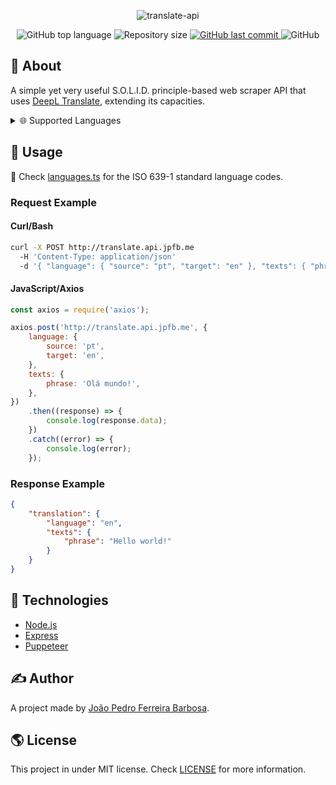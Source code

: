 <p align="center">
  <img alt="translate-api" src="https://user-images.githubusercontent.com/79005271/148122437-5d5242b5-40e1-4a49-87b6-e1c47308ce98.png">
</p>

<p align="center">
  <img alt="GitHub top language" src="https://img.shields.io/github/languages/top/oJPBarbosa/translate-api.svg">

  <img alt="Repository size" src="https://img.shields.io/github/repo-size/oJPBarbosa/translate-api.svg">
  <a href="https://github.com/oJPBarbosa/translate-api/commits">
    <img alt="GitHub last commit" src="https://img.shields.io/github/last-commit/oJPBarbosa/translate-api.svg">
  </a>
  <img alt="GitHub" src="https://img.shields.io/github/license/oJPBarbosa/translate-api.svg">
</p>

## 🎯 About

A simple yet very useful S.O.L.I.D. principle-based web scraper API that uses [DeepL Translate](https://www.deepl.com/), extending its capacities.

<details>
  <summary>🌐 Supported Languages</summary>
  
  - 🇧🇬 Bulgarian
  - 🇨🇳 Chinese
  - 🇨🇿 Czech
  - 🇩🇰 Danish
  - 🇳🇱 Dutch
  - 🇺🇸 English
  - 🇪🇪 Estonian
  - 🇫🇮 Finnish
  - 🇫🇷 French
  - 🇩🇪 German
  - 🇬🇷 Greek
  - 🇭🇺 Hungarian
  - 🇮🇹 Italian
  - 🇯🇵 Japanese
  - 🇱🇻 Latvian
  - 🇱🇹 Lithuanian
  - 🇵🇱 Polish
  - 🇵🇹 Portuguese
  - 🇷🇴 Romanian
  - 🇷🇺 Russian
  - 🇸🇮 Slovenian
  - 🇸🇰 Slovak
  - 🇪🇸 Spanish
  - 🇸🇪 Swedish
</details>

## 🙋 Usage

📜 Check [languages.ts](https://github.com/oJPBarbosa/translate-api/src/utils/languages.ts) for the ISO 639-1 standard language codes.

### Request Example

#### Curl/Bash

```bash
curl -X POST http://translate.api.jpfb.me
  -H 'Content-Type: application/json'
  -d '{ "language": { "source": "pt", "target": "en" }, "texts": { "phrase": "Olá mundo!" } }'
```

#### JavaScript/Axios

```js
const axios = require('axios');

axios.post('http://translate.api.jpfb.me', {
	language: {
		source: 'pt',
		target: 'en',
	},
	texts: {
		phrase: 'Olá mundo!',
	},
})
	.then((response) => {
		console.log(response.data);
	})
	.catch((error) => {
		console.log(error);
	});
```
### Response Example

```json
{
	"translation": {
		"language": "en",
		"texts": {
			"phrase": "Hello world!"
		}
	}
}
```

## :rocket: Technologies

- [Node.js](https://nodejs.org/)
- [Express](https://expressjs.com/)
- [Puppeteer](https://pptr.dev/)

## ✍️ Author

A project made by [João Pedro Ferreira Barbosa](https://github.com/oJPBarbosa).

## 🌎 License

This project in under MIT license. Check [LICENSE](https://github.com/oJPBarbosa/translate-api/LICENSE) for more information.